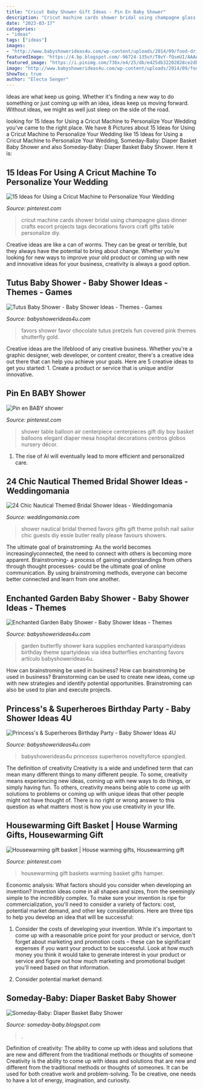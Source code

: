 ```yaml
---
title: "Cricut Baby Shower Gift Ideas - Pin En Baby Shower"
description: "Cricut machine cards shower bridal using champagne glass dinner crafts escort projects tags decorations favors craft gifts table personalize diy"
date: "2023-03-17"
categories:
- "ideas"
tags: ["ideas"]
images:
- "http://www.babyshowerideas4u.com/wp-content/uploads/2014/09/food-drinks-favors.jpg"
featuredImage: "https://4.bp.blogspot.com/-96724-135uY/T8vY-fQsmUI/AAAAAAAABSs/J4XnsZA9kQw/s1600/IMG_0712.jpg"
featured_image: "https://i.pinimg.com/736x/e4/25/db/e425db32202828ce2dbc8eb8d5e9943e--wedding-dinner-wedding-day.jpg"
image: "http://www.babyshowerideas4u.com/wp-content/uploads/2014/09/food-drinks-favors.jpg"
ShowToc: true
author: "Electa Senger"
---
```



Ideas are what keep us going. Whether it's finding a new way to do something or just coming up with an idea, ideas keep us moving forward. Without ideas, we might as well just sleep on the side of the road.

	

		
looking for 15 Ideas for Using a Cricut Machine to Personalize Your Wedding you've came to the right place. We have 8 Pictures about 15 Ideas for Using a Cricut Machine to Personalize Your Wedding like 15 Ideas for Using a Cricut Machine to Personalize Your Wedding, Someday-Baby: Diaper Basket Baby Shower and also Someday-Baby: Diaper Basket Baby Shower. Here it is:
		
    
## 15 Ideas For Using A Cricut Machine To Personalize Your Wedding

<img loading=lazy src="https://i.pinimg.com/736x/e4/25/db/e425db32202828ce2dbc8eb8d5e9943e--wedding-dinner-wedding-day.jpg" onerror="this.onerror=null;this.src='https://tse4.mm.bing.net/th?id=OIP.9t1nhy35THntWNosp6YZ_QHaLG&amp;pid=15.1';" alt="15 Ideas for Using a Cricut Machine to Personalize Your Wedding">

_Source: pinterest.com_

>cricut machine cards shower bridal using champagne glass dinner crafts escort projects tags decorations favors craft gifts table personalize diy. 

	

Creative ideas are like a can of worms. They can be great or terrible, but they always have the potential to bring about change. Whether you’re looking for new ways to improve your old product or coming up with new and innovative ideas for your business, creativity is always a good option.

    
## Tutus Baby Shower - Baby Shower Ideas - Themes - Games

<img loading=lazy src="http://www.babyshowerideas4u.com/wp-content/uploads/2014/09/food-drinks-favors.jpg" onerror="this.onerror=null;this.src='https://tse4.mm.bing.net/th?id=OIP.TrC01yhbHtVD1tWsaC9fXQHaLH&amp;pid=15.1';" alt="Tutus Baby Shower - Baby Shower Ideas - Themes - Games">

_Source: babyshowerideas4u.com_

>favors shower favor chocolate tutus pretzels fun covered pink themes shutterfly gold. 

	

Creative ideas are the lifeblood of any creative business. Whether you're a graphic designer, web developer, or content creator, there's a creative idea out there that can help you achieve your goals. Here are 5 creative ideas to get you started: 1. Create a product or service that is unique and/or innovative.

    
## Pin En BABY Shower

<img loading=lazy src="https://i.pinimg.com/736x/85/fe/05/85fe0548cdc68edf5dfd004abd5ccea3--baby-shower-table-centerpieces-centerpiece-ideas.jpg" onerror="this.onerror=null;this.src='https://tse4.mm.bing.net/th?id=OIP.-4P7QPRHSEHgXzZqQqLMgwHaJ3&amp;pid=15.1';" alt="Pin en BABY shower">

_Source: pinterest.com_

>shower table balloon air centerpiece centerpieces gift diy boy basket balloons elegant diaper mesa hospital decorations centros globos nursery décor. 

	

1. The rise of AI will eventually lead to more efficient and personalized care. 

    
## 24 Chic Nautical Themed Bridal Shower Ideas - Weddingomania

<img loading=lazy src="http://i.weddingomania.com/2016/04/24-Nautical-Themed-Bridal-Shower-Ideas-16.jpg" onerror="this.onerror=null;this.src='https://tse4.mm.bing.net/th?id=OIP.BpfLr8C96-lcXnBpI67ESwHaJ4&amp;pid=15.1';" alt="24 Chic Nautical Themed Bridal Shower Ideas - Weddingomania">

_Source: weddingomania.com_

>shower nautical bridal themed favors gifts gift theme polish nail sailor chic guests diy essie butler really please favours showers. 

	

The ultimate goal of brainstroming:
As the world becomes increasinglyconnected, the need to connect with others is becoming more apparent. Brainstroming- a process of gaining understandings from others through thought processes- could be the ultimate goal of online communication. By using brainstroming methods, everyone can become better connected and learn from one another.

    
## Enchanted Garden Baby Shower - Baby Shower Ideas - Themes

<img loading=lazy src="https://babyshowerideas4u.com/wp-content/uploads/2014/01/994830_161397710711538_1592653542_n.jpg" onerror="this.onerror=null;this.src='https://tse3.mm.bing.net/th?id=OIP.ELxxeE8rIrKFP29MgBOsCAHaLI&amp;pid=15.1';" alt="Enchanted Garden Baby Shower - Baby Shower Ideas - Themes">

_Source: babyshowerideas4u.com_

>garden butterfly shower kara supplies enchanted karaspartyideas birthday theme spartyideas via idea butterflies enchanting favors artículo babyshowerideas4u. 

	

How can brainstroming be used in business?
How can brainstroming be used in business? Brainstorming can be used to create new ideas, come up with new strategies and identify potential opportunities. Brainstroming can also be used to plan and execute projects.

    
## Princess&#039;s &amp; Superheroes Birthday Party - Baby Shower Ideas 4U

<img loading=lazy src="https://babyshowerideas4u.com/wp-content/uploads/2014/04/superheroes-birthday-party-calling-all-Princesss-Superheros-Birthday-Party-cupcakes.jpg" onerror="this.onerror=null;this.src='https://tse2.mm.bing.net/th?id=OIP.vpkx4k1punuvgzB-U_ObDQHaLH&amp;pid=15.1';" alt="Princess&#039;s &amp; Superheroes Birthday Party - Baby Shower Ideas 4U">

_Source: babyshowerideas4u.com_

>babyshowerideas4u princesss superheros noveltyforce spangled. 

	

The definition of creativity
Creativity is a wide and undefined term that can mean many different things to many different people. To some, creativity means experiencing new ideas, coming up with new ways to do things, or simply having fun. To others, creativity means being able to come up with solutions to problems or coming up with unique ideas that other people might not have thought of. There is no right or wrong answer to this question as what matters most is how you use creativity in your life.

    
## Housewarming Gift Basket | House Warming Gifts, Housewarming Gift

<img loading=lazy src="https://i.pinimg.com/736x/ce/12/d2/ce12d2f52b026e8a6962ae041ee32a8a--housewarming-gift-baskets-hamper.jpg" onerror="this.onerror=null;this.src='https://tse4.mm.bing.net/th?id=OIP.qaFj9d_mtlD0XnfId0WvzwHaJ3&amp;pid=15.1';" alt="Housewarming gift basket | House warming gifts, Housewarming gift">

_Source: pinterest.com_

>housewarming gift baskets warming basket gifts hamper. 

	

Economic analysis: What factors should you consider when developing an invention?
Invention ideas come in all shapes and sizes, from the seemingly simple to the incredibly complex. To make sure your invention is ripe for commercialization, you'll need to consider a variety of factors: cost, potential market demand, and other key considerations. Here are three tips to help you develop an idea that will be successful: 
1. Consider the costs of developing your invention. While it's important to come up with a reasonable price point for your product or service, don't forget about marketing and promotion costs – these can be significant expenses if you want your product to be successful. Look at how much money you think it would take to generate interest in your product or service and figure out how much marketing and promotional budget you'll need based on that information.

2. Consider potential market demand.

    
## Someday-Baby: Diaper Basket Baby Shower

<img loading=lazy src="https://4.bp.blogspot.com/-96724-135uY/T8vY-fQsmUI/AAAAAAAABSs/J4XnsZA9kQw/s1600/IMG_0712.jpg" onerror="this.onerror=null;this.src='https://tse4.mm.bing.net/th?id=OIP.vbXYFq0M5ESr5A-bdywpNwHaJ4&amp;pid=15.1';" alt="Someday-Baby: Diaper Basket Baby Shower">

_Source: someday-baby.blogspot.com_

>. 

	

Definition of creativity: The ability to come up with ideas and solutions that are new and different from the traditional methods or thoughts of someone
Creativity is the ability to come up with ideas and solutions that are new and different from the traditional methods or thoughts of someones. It can be used for both creative work and problem-solving. To be creative, one needs to have a lot of energy, imagination, and curiosity.

